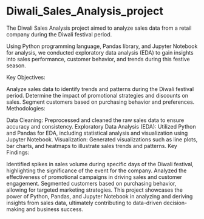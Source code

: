 # Diwali_Sales_Analysis_project
The Diwali Sales Analysis project aimed to analyze sales data from a retail company during the Diwali festival period.


 Using Python programming language, Pandas library, and Jupyter Notebook for analysis, we conducted exploratory data analysis (EDA) to gain insights into sales performance, customer behavior, and trends during this festive season.

Key Objectives:

Analyze sales data to identify trends and patterns during the Diwali festival period.
Determine the impact of promotional strategies and discounts on sales.
Segment customers based on purchasing behavior and preferences.
Methodologies:

Data Cleaning: Preprocessed and cleaned the raw sales data to ensure accuracy and consistency.
Exploratory Data Analysis (EDA): Utilized Python and Pandas for EDA, including statistical analysis and visualization using Jupyter Notebook.
Visualization: Generated visualizations such as line plots, bar charts, and heatmaps to illustrate sales trends and patterns.
Key Findings:

Identified spikes in sales volume during specific days of the Diwali festival, highlighting the significance of the event for the company.
Analyzed the effectiveness of promotional campaigns in driving sales and customer engagement.
Segmented customers based on purchasing behavior, allowing for targeted marketing strategies.
This project showcases the power of Python, Pandas, and Jupyter Notebook in analyzing and deriving insights from sales data, ultimately contributing to data-driven decision-making and business success.

